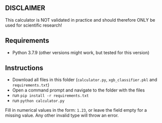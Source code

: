 ## DISCLAIMER
This calculator is NOT validated in practice and should therefore ONLY be used for scientific research!

## Requirements
- Python 3.7.9 (other versions might work, but tested for this version)

## Instructions
- Download all files in this folder (`calculator.py`, `xgb_classifier.pkl` and `requirements.txt`)
- Open a command prompt and navigate to the folder with the files
- run `pip install -r requirements.txt`
- run `python calculator.py`

Fill in numerical values in the form: `1.23`, or leave the field empty for a missing value.
Any other invalid type will throw an error.

